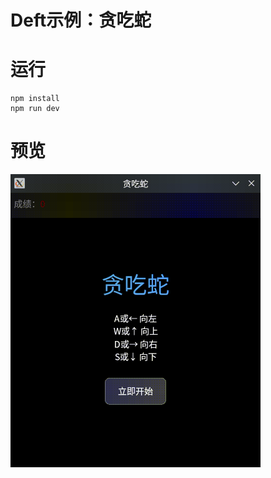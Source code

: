 # Deft示例：贪吃蛇

# 运行

```
npm install
npm run dev
```

# 预览

<img src="https://github.com/kasonyang/retro-snaker/blob/main/preview.gif?raw=true" width="400" />

